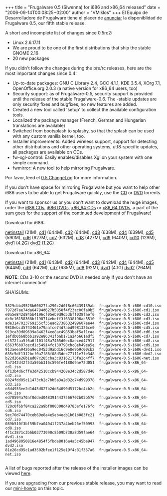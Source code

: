 +++
title = "Frugalware 0.5 (Siwenna) for i686 and x86_64 released"
date = "2006-09-14T00:08:25+02:00"
author = "VMiklos"
+++
El Equipo de Desarrolladore de Frugalware tiene el placer de [anunciar](/news/45) la disponiblidad de Frugalware 0.5, our fifth stable release.  

 A short and incomplete list of changes since 0.5rc2:  

* Linux 2.6.17.11
* We are proud to be one of the first distributions that ship the stable GNOME 2.16
* 20 new packages


 If you didn't follow the changes during the pre/rc releases, here are the most important changes since 0.4:  

* Up-to-date packages: GNU C Library 2.4, GCC 4.1.1, KDE 3.5.4, XOrg 7.1, OpenOffice.org 2.0.3 (a native version for x86\_64 users, too)
* Security support: as of Frugalware-0.5, security support is provided until the release of the stable Frugalware-0.6. The -stable updates are only security fixes and bugfixes, no new features are added.
* Created a new tool called 'setup' to collect the available configuration tools.
* Localized the package manager (French, German and Hungarian translations are available)
* Switched from bootsplash to splashy, so that the splash can be used with any custom vanilla kernel, too.
* Installer improvements: Added wireless support, support for detecting other distributions and other operating systems, utf8-specific updates, all packages are available on CDs.
* fw-xgl-control: Easily enables/disables Xgl on your system with one simple command.
* fwmirror: A new tool to help mirroring Frugalware.


 Por favor, leed el [0.5 ChangeLog](http://ftp.frugalware.org/pub/frugalware/frugalware-0.5/ChangeLog.txt) for more information.  

 If you don't have space for mirroring Frugalware but you want to help other i686 users to be able to get Frugalware quickly, use the [CD](http://linuxtracker.org/torrents-details.php?id=2863) or [DVD](http://linuxtracker.org/torrents-details.php?id=2864) torrents.  

 If you want to sponsor us or you don't want to download the huge images, order the [i686 CDs](http://on-disk.com/product_info.php/products_id/162), [i686 DVDs](http://on-disk.com/product_info.php/products_id/163), [x86\_64 CDs](http://on-disk.com/product_info.php/products_id/164) or [x86\_64 DVDs](http://on-disk.com/product_info.php/products_id/165), a part of the sum goes for the support of the continued development of Frugalware!  

 Download for i686:  

[netinstall](/download/frugalware-0.5-iso/frugalware-0.5-i686-net.iso) (21M),
 [cd1](/download/frugalware-0.5-iso/frugalware-0.5-i686-cd1.iso) (644M),
 [cd2](/download/frugalware-0.5-iso/frugalware-0.5-i686-cd2.iso) (644M),
 [cd3](/download/frugalware-0.5-iso/frugalware-0.5-i686-cd3.iso) (638M),
 [cd4](/download/frugalware-0.5-iso/frugalware-0.5-i686-cd4.iso) (639M),
 [cd5](/download/frugalware-0.5-iso/frugalware-0.5-i686-cd5.iso) (590M),
 [cd6](/download/frugalware-0.5-iso/frugalware-0.5-i686-cd6.iso) (627M),
 [cd7](/download/frugalware-0.5-iso/frugalware-0.5-i686-cd7.iso) (632M),
 [cd8](/download/frugalware-0.5-iso/frugalware-0.5-i686-cd8.iso) (427M),
 [cd9](/download/frugalware-0.5-iso/frugalware-0.5-i686-cd9.iso) (640M),
 [cd10](/download/frugalware-0.5-iso/frugalware-0.5-i686-cd10.iso) (129M),
 [dvd1](/download/frugalware-0.5-iso/frugalware-0.5-i686-dvd1.iso) (4.2G)
 [dvd2](/download/frugalware-0.5-iso/frugalware-0.5-i686-dvd2.iso) (1.2G)
   

 Download for x86\_64:  

[netinstall](/download/frugalware-0.5-iso/frugalware-0.5-x86_64-net.iso) (21M),
 [cd1](/download/frugalware-0.5-iso/frugalware-0.5-x86_64-cd1.iso) (643M),
 [cd2](/download/frugalware-0.5-iso/frugalware-0.5-x86_64-cd2.iso) (644M),
 [cd3](/download/frugalware-0.5-iso/frugalware-0.5-x86_64-cd3.iso) (642M),
 [cd4](/download/frugalware-0.5-iso/frugalware-0.5-x86_64-cd4.iso) (644M),
 [cd5](/download/frugalware-0.5-iso/frugalware-0.5-x86_64-cd5.iso) (644M),
 [cd6](/download/frugalware-0.5-iso/frugalware-0.5-x86_64-cd6.iso) (642M),
 [cd7](/download/frugalware-0.5-iso/frugalware-0.5-x86_64-cd7.iso) (635M),
 [cd8](/download/frugalware-0.5-iso/frugalware-0.5-x86_64-cd8.iso) (92M),
 [dvd1](/download/frugalware-0.5-iso/frugalware-0.5-x86_64-dvd1.iso) (4.1G)
 [dvd2](/download/frugalware-0.5-iso/frugalware-0.5-x86_64-dvd2.iso) (264M)
   

**NOTE**: CDs 3-10 or the second DVD is needed only if you don't have an internet connection!  

 SHA1SUMs:
 
```

5829cbb49528b60627fa290c2d0f8c66439139ab  frugalware-0.5-i686-cd10.iso
7972d7ae74da64794d627b5058f4f23ac06fa0b5  frugalware-0.5-i686-cd1.iso
e0a5e842d84bb4196cf05eb9d9d53bff038faef0  frugalware-0.5-i686-cd2.iso
dc0c16158368bf198714ebeff3f6338f96ac5510  frugalware-0.5-i686-cd3.iso
ade3147023769155cf35ead2738632499607ee44  frugalware-0.5-i686-cd4.iso
9810ebcd5743461e79aafce74d7abd9981326ce0  frugalware-0.5-i686-cd5.iso
919ca39d89699a8462f4ee8ac49853baf5af1caa  frugalware-0.5-i686-cd6.iso
1efdb0b68bbb1a92e86341fbab171a24b661edf5  frugalware-0.5-i686-cd7.iso
ef572faa5f6a6f103f48a7465d0ec8aeced4791f  frugalware-0.5-i686-cd8.iso
6563f6b87cecd1c54914fc130798cbc8eb49ea5e  frugalware-0.5-i686-cd9.iso
913aeea9426a9ec0453d9abd16c9e8e9b9c00cb2  frugalware-0.5-i686-dvd1.iso
635c5df1312bcf0a7f86f08d3dec77111e7fe348  frugalware-0.5-i686-dvd2.iso
b22d26e26b1ed07c285cba3c83162173fa2c4ff7  frugalware-0.5-i686-net.iso
7a7342d42f53a50bb316c596fe4188d9ae72d051  frugalware-0.5-x86_64-cd1.iso
6f13b4d6cffe3d42510ccb944268e34c2d587d40  frugalware-0.5-x86_64-cd2.iso
8824fdd05c11473cb2c7bb5a3a2d32c74d999378  frugalware-0.5-x86_64-cd3.iso
e8d4933ee2d1d45d827b2dd54090d5172bc4cb2c  frugalware-0.5-x86_64-cd4.iso
ed78594a70af0dded0483914437566702b05b576  frugalware-0.5-x86_64-cd5.iso
720c0f6bf84ca222a9bf000300d49783efe176fd  frugalware-0.5-x86_64-cd6.iso
9ec70d74470ceb69e8a4e5eb4ecb1b61b083fc21  frugalware-0.5-x86_64-cd7.iso
089b510f3bf59b7ea04041f237a4beb26ef50993  frugalware-0.5-x86_64-cd8.iso
4f1c3871c3b6b03773090c8509b730a8d59fae64  frugalware-0.5-x86_64-dvd1.iso
1ad4968050816e4854f5fbde8016a4a5c45be947  frugalware-0.5-x86_64-dvd2.iso
81e26cd95c1ad3502bfee1f125e19f4c81f357a6  frugalware-0.5-x86_64-net.iso
            
```

 A list of bugs reported after the release of the installer images can be viewed [here](http://wiki.frugalware.org/KnownBugs-0.5).  

 If you are upgrading from our previous stable release, you may want to read our [mini-howto](http://wiki.frugalware.org/Upgrade-0.4-0.5) on this topic.  
